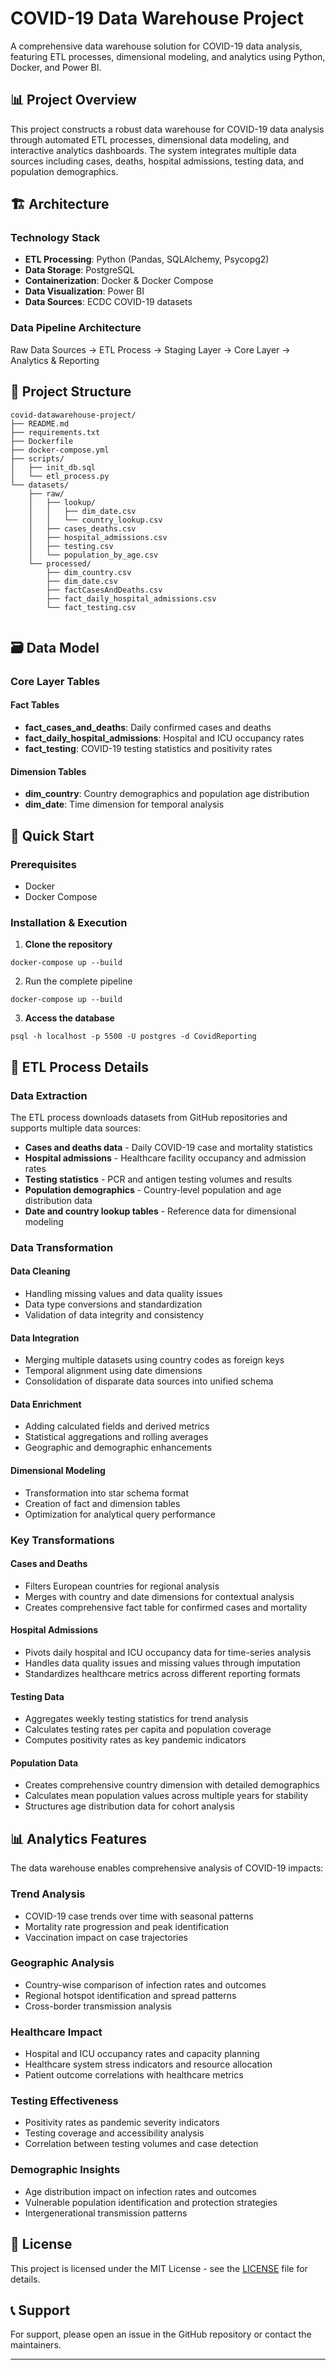 # COVID-19 Data Warehouse Project

A comprehensive data warehouse solution for COVID-19 data analysis, featuring ETL processes, dimensional modeling, and analytics using Python, Docker, and Power BI.

## 📊 Project Overview

This project constructs a robust data warehouse for COVID-19 data analysis through automated ETL processes, dimensional data modeling, and interactive analytics dashboards. The system integrates multiple data sources including cases, deaths, hospital admissions, testing data, and population demographics.

## 🏗️ Architecture

### Technology Stack
- **ETL Processing**: Python (Pandas, SQLAlchemy, Psycopg2)
- **Data Storage**: PostgreSQL
- **Containerization**: Docker & Docker Compose
- **Data Visualization**: Power BI
- **Data Sources**: ECDC COVID-19 datasets

### Data Pipeline Architecture
Raw Data Sources → ETL Process → Staging Layer → Core Layer → Analytics & Reporting

## 📁 Project Structure
```tree
covid-datawarehouse-project/
├── README.md
├── requirements.txt
├── Dockerfile
├── docker-compose.yml
├── scripts/
│   ├── init_db.sql
│   └── etl_process.py
└── datasets/
    ├── raw/
    │   ├── lookup/
    │   │   ├── dim_date.csv
    │   │   └── country_lookup.csv
    │   ├── cases_deaths.csv
    │   ├── hospital_admissions.csv
    │   ├── testing.csv
    │   └── population_by_age.csv
    └── processed/
        ├── dim_country.csv
        ├── dim_date.csv
        ├── factCasesAndDeaths.csv
        ├── fact_daily_hospital_admissions.csv
        └── fact_testing.csv
         

```


## 🗃️ Data Model

### Core Layer Tables

#### Fact Tables
- **fact_cases_and_deaths**: Daily confirmed cases and deaths
- **fact_daily_hospital_admissions**: Hospital and ICU occupancy rates
- **fact_testing**: COVID-19 testing statistics and positivity rates

#### Dimension Tables
- **dim_country**: Country demographics and population age distribution
- **dim_date**: Time dimension for temporal analysis

## 🚀 Quick Start

### Prerequisites
- Docker
- Docker Compose

### Installation & Execution

1. **Clone the repository**
  ```console
  docker-compose up --build
  ```

  
2. Run the complete pipeline
```console
docker-compose up --build
  ```

3.  **Access the database**
  ```console
  psql -h localhost -p 5500 -U postgres -d CovidReporting
  ```



## 🔧 ETL Process Details

### Data Extraction
The ETL process downloads datasets from GitHub repositories and supports multiple data sources:

- **Cases and deaths data** - Daily COVID-19 case and mortality statistics
- **Hospital admissions** - Healthcare facility occupancy and admission rates
- **Testing statistics** - PCR and antigen testing volumes and results
- **Population demographics** - Country-level population and age distribution data
- **Date and country lookup tables** - Reference data for dimensional modeling

### Data Transformation

#### Data Cleaning
- Handling missing values and data quality issues
- Data type conversions and standardization
- Validation of data integrity and consistency

#### Data Integration
- Merging multiple datasets using country codes as foreign keys
- Temporal alignment using date dimensions
- Consolidation of disparate data sources into unified schema

#### Data Enrichment
- Adding calculated fields and derived metrics
- Statistical aggregations and rolling averages
- Geographic and demographic enhancements

#### Dimensional Modeling
- Transformation into star schema format
- Creation of fact and dimension tables
- Optimization for analytical query performance

### Key Transformations

#### Cases and Deaths
- Filters European countries for regional analysis
- Merges with country and date dimensions for contextual analysis
- Creates comprehensive fact table for confirmed cases and mortality

#### Hospital Admissions
- Pivots daily hospital and ICU occupancy data for time-series analysis
- Handles data quality issues and missing values through imputation
- Standardizes healthcare metrics across different reporting formats

#### Testing Data
- Aggregates weekly testing statistics for trend analysis
- Calculates testing rates per capita and population coverage
- Computes positivity rates as key pandemic indicators

#### Population Data
- Creates comprehensive country dimension with detailed demographics
- Calculates mean population values across multiple years for stability
- Structures age distribution data for cohort analysis

## 📊 Analytics Features

The data warehouse enables comprehensive analysis of COVID-19 impacts:

### Trend Analysis
- COVID-19 case trends over time with seasonal patterns
- Mortality rate progression and peak identification
- Vaccination impact on case trajectories

### Geographic Analysis
- Country-wise comparison of infection rates and outcomes
- Regional hotspot identification and spread patterns
- Cross-border transmission analysis

### Healthcare Impact
- Hospital and ICU occupancy rates and capacity planning
- Healthcare system stress indicators and resource allocation
- Patient outcome correlations with healthcare metrics

### Testing Effectiveness
- Positivity rates as pandemic severity indicators
- Testing coverage and accessibility analysis
- Correlation between testing volumes and case detection

### Demographic Insights
- Age distribution impact on infection rates and outcomes
- Vulnerable population identification and protection strategies
- Intergenerational transmission patterns

## 📝 License

This project is licensed under the MIT License - see the [LICENSE](LICENSE) file for details.


## 📞 Support

For support, please open an issue in the GitHub repository or contact the maintainers.

---




